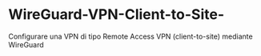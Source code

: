 # WireGuard-VPN-Client-to-Site-
Configurare una VPN di tipo Remote Access VPN (client-to-site) mediante WireGuard
